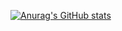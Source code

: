 [![Anurag's GitHub stats](https://github-readme-stats.vercel.app/api?username=Sander-Code)](https://github.com/anuraghazra/github-readme-stats)
